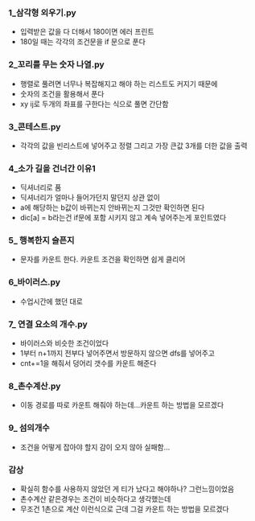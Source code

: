 ### 1_삼각형 외우기.py

- 입력받은 값을 다 더해서 180이면 에러 프린트
- 180일 때는 각각의 조건문을 if 문으로 푼다

### 2_꼬리를 무는 숫자 나열.py

- 행렬로 풀려면 너무나 복잡해지고 해야 하는 리스트도 커지기 때문에
- 숫자의 조건을 활용해서 푼다
- xy ij로 두개의 좌표를 구한다는 식으로 풀면 간단함

### 3_콘테스트.py

- 각각의 값을 빈리스트에 넣어주고 정렬 그리고 가장 큰값 3개를 더한 값을 출력

### 4_소가 길을 건너간 이유1

- 딕셔너리로 품
- 딕셔너리가 얼마나 들어가던지 말던지 상관 없이
- a에 해당하는 b값이 바뀌는지 안바뀌는지 그것만 확인하면 된다
- dic[a] = b라는건 if문에 포함 시키지 않고 계속 넣어주는게 포인트였다

### 5_ 행복한지 슬픈지

- 문자를 카운트 한다. 카운트 조건을 확인하면 쉽게 클리어

### 6_바이러스.py

- 수업시간에 했던 대로

### 7_ 연결 요소의 개수.py

- 바이러스와 비슷한 조건이었다
- 1부터 n+1까지 전부다 넣어주면서 방문하지 않으면 dfs를 넣어주고
- cnt+=1을 해줘서 덩어리 갯수를 카운트 해준다

### 8_촌수계산.py

- 이동 경로를 따로 카운트 해줘야 하는데...카운트 하는 방법을 모르겠다

### 9_ 섬의개수

- 조건을 어떻게 잡아야 할지 감이 오지 않아 실패함...

### 감상

- 확실히 함수를 사용하지 않았던 게 티가 났다고 해야하나? 그런느낌이었음
- 촌수계산 같은경우는 조건이 비슷하다고 생각했는데
- 무조건 1촌으로 계산 이런식으로 근데 그걸 카운트 하는 방법을 모르겠다
